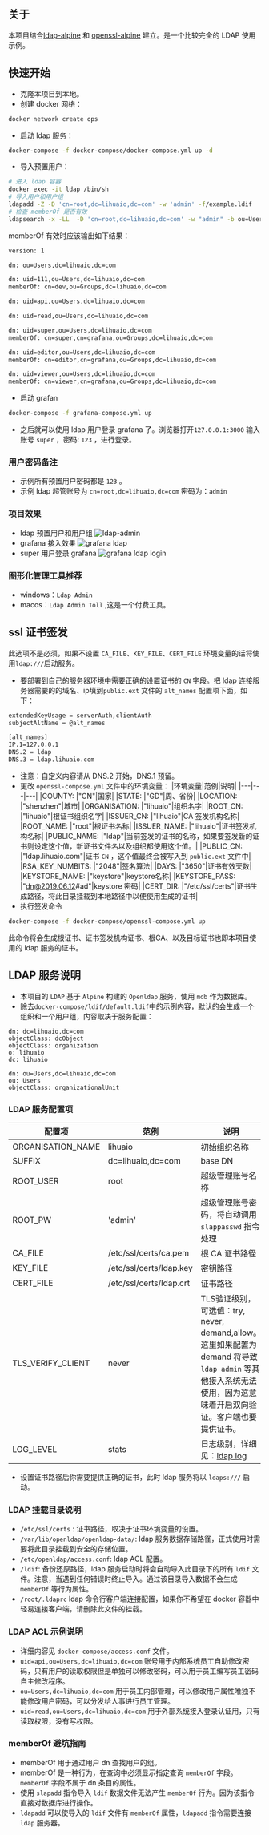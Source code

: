 ## 关于
本项目结合[ldap-alpine](https://github.com/gitphill/ldap-alpine) 和 [openssl-alpine](https://github.com/gitphill/openssl-alpine) 建立。是一个比较完全的 LDAP 使用示例。
## 快速开始
- 克隆本项目到本地。
- 创建 docker 网络：
```bash
docker network create ops
```
- 启动 ldap 服务：
```bash
docker-compose -f docker-compose/docker-compose.yml up -d
```
- 导入预置用户：
```bash
# 进入 ldap 容器
docker exec -it ldap /bin/sh
# 导入用户和用户组
ldapadd -Z -D 'cn=root,dc=lihuaio,dc=com' -w 'admin' -f/example.ldif
# 检查 memberOf 是否有效
ldapsearch -x -LL  -D 'cn=root,dc=lihuaio,dc=com' -w "admin" -b ou=Users,dc=lihuaio,dc=com  memberOf
```
memberOf 有效时应该输出如下结果：
```bash
version: 1

dn: ou=Users,dc=lihuaio,dc=com

dn: uid=111,ou=Users,dc=lihuaio,dc=com
memberOf: cn=dev,ou=Groups,dc=lihuaio,dc=com

dn: uid=api,ou=Users,dc=lihuaio,dc=com

dn: uid=read,ou=Users,dc=lihuaio,dc=com

dn: uid=super,ou=Users,dc=lihuaio,dc=com
memberOf: cn=super,cn=grafana,ou=Groups,dc=lihuaio,dc=com

dn: uid=editor,ou=Users,dc=lihuaio,dc=com
memberOf: cn=editor,cn=grafana,ou=Groups,dc=lihuaio,dc=com

dn: uid=viewer,ou=Users,dc=lihuaio,dc=com
memberOf: cn=viewer,cn=grafana,ou=Groups,dc=lihuaio,dc=com
```
- 启动 grafan
```bash
docker-compose -f grafana-compose.yml up
```
- 之后就可以使用 ldap 用户登录 grafana 了。浏览器打开`127.0.0.1:3000` 输入账号 `super` ，密码: `123` ，进行登录。

### 用户密码备注
- 示例所有预置用户密码都是 `123` 。
- 示例 ldap 超管账号为 `cn=root,dc=lihuaio,dc=com` 密码为：`admin`
### 项目效果
- ldap 预置用户和用户组
![ldap-admin](https://github.com/tttlkkkl/openldap-alpine/blob/master/images/ldap.png)
- grafana 接入效果
![grafana ldap](https://github.com/tttlkkkl/openldap-alpine/blob/master/images/grafana-ldap.png)
- super 用户登录 grafana 
![grafana ldap login](https://github.com/tttlkkkl/openldap-alpine/blob/master/images/grafana-super.png)

### 图形化管理工具推荐
- windows：`Ldap Admin` 
- macos：`Ldap Admin Toll` ,这是一个付费工具。
## ssl 证书签发
此选项不是必须，如果不设置 `CA_FILE`、`KEY_FILE`、`CERT_FILE` 环境变量的话将使用`ldap:///`启动服务。
- 要部署到自己的服务器环境中需要正确的设置证书的 `CN` 字段。把 ldap 连接服务器需要的的域名、ip填到`public.ext` 文件的 `alt_names` 配置项下面，如下：
```bash
extendedKeyUsage = serverAuth,clientAuth
subjectAltName = @alt_names

[alt_names]
IP.1=127.0.0.1
DNS.2 = ldap
DNS.3 = ldap.lihuaio.com
```
- 注意：自定义内容请从 DNS.2 开始，DNS.1 预留。
- 更改 `openssl-compose.yml` 文件中的环境变量：
|环境变量|范例|说明|
|---|---|---|
|COUNTY: |"CN"|国家|
|STATE: |"GD"|周、省份|
|LOCATION: |"shenzhen"|城市|
|ORGANISATION: |"lihuaio"|组织名字|
|ROOT_CN: |"lihuaio"|根证书组织名字|
|ISSUER_CN: |"lihuaio"|CA 签发机构名称|
|ROOT_NAME: |"root"|根证书名称|
|ISSUER_NAME: |"lihuaio"|证书签发机构名称|
|PUBLIC_NAME: |"ldap"|当前签发的证书的名称，如果要签发新的证书则设定这个值，新证书文件名以及组织都使用这个值。|
|PUBLIC_CN: |"ldap.lihuaio.com"|证书 `CN` ，这个值最终会被写入到 `public.ext` 文件中|
|RSA_KEY_NUMBITS: |"2048"|签名算法|
|DAYS: |"3650"|证书有效天数|
|KEYSTORE_NAME: |"keystore"|keystore名称|
|KEYSTORE_PASS: |"dn@2019.06.12#ad"|keystore 密码|
|CERT_DIR: |"/etc/ssl/certs"|证书生成路径，将此目录挂载到本地路径中以便使用生成的证书|
- 执行签发命令
```bash
docker-compose -f docker-compose/openssl-compose.yml up
```
此命令将会生成根证书、证书签发机构证书、根CA、以及目标证书也即本项目使用的 ldap 服务的证书。

## LDAP 服务说明
- 本项目的 `LDAP` 基于 `Alpine` 构建的 `Openldap` 服务，使用 `mdb` 作为数据库。
- 除去`docker-compose/ldif/default.ldif`中的示例内容，默认的会生成一个组织和一个用户组，内容取决于服务配置：
```ldif
dn: dc=lihuaio,dc=com
objectClass: dcObject
objectClass: organization
o: lihuaio
dc: lihuaio

dn: ou=Users,dc=lihuaio,dc=com
ou: Users
objectClass: organizationalUnit
```
### LDAP 服务配置项

|配置项|范例|说明|
|---|---|---|
|ORGANISATION_NAME|lihuaio|初始组织名称|
|SUFFIX|dc=lihuaio,dc=com|base DN|
|ROOT_USER|root|超级管理账号名称|
|ROOT_PW|'admin'|超级管理账号密码，将自动调用 `slappasswd` 指令处理|
|CA_FILE|/etc/ssl/certs/ca.pem|根 CA 证书路径|
|KEY_FILE|/etc/ssl/certs/ldap.key|密钥路径|
|CERT_FILE|/etc/ssl/certs/ldap.crt|证书路径|
|TLS_VERIFY_CLIENT|never|TLS验证级别，可选值：try, never, demand,allow。这里如果配置为 demand 将导致 `ldap admin` 等其他接入系统无法使用，因为这意味着开启双向验证。客户端也要提供证书。|
|LOG_LEVEL|stats|日志级别，详细见：[ldap log](https://www.openldap.org/doc/admin25/monitoringslapd.html#Log)|

- 设置证书路径后你需要提供正确的证书，此时 ldap 服务将以 `ldaps:///` 启动。 

### LDAP 挂载目录说明

- `/etc/ssl/certs` : 证书路径，取决于证书环境变量的设置。
- `/var/lib/openldap/openldap-data/`: ldap 服务数据存储路径，正式使用时需要将此目录挂载到安全的存储位置。
- `/etc/openldap/access.conf`:  ldap ACL 配置。
- `/ldif`: 备份还原路径，ldap 服务启动时将会自动导入此目录下的所有 `ldif` 文件。注意，当遇到任何错误时终止导入。通过该目录导入数据不会生成 `memberOf` 等行为属性。
- `/root/.ldaprc` ldap 命令行客户端连接配置，如果你不希望在 docker 容器中轻易连接客户端，请删除此文件的挂载。

### LDAP ACL 示例说明
- 详细内容见 `docker-compose/access.conf` 文件。
- `uid=api,ou=Users,dc=lihuaio,dc=com` 账号用于内部系统员工自助修改密码，只有用户的读取权限但是单独可以修改密码，可以用于员工编写员工密码自主修改程序。
- `ou=Users,dc=lihuaio,dc=com` 用于员工内部管理，可以修改用户属性唯独不能修改用户密码，可以分发给人事进行员工管理。
- `uid=read,ou=Users,dc=lihuaio,dc=com` 用于外部系统接入登录认证用，只有读取权限，没有写权限。

### memberOf 避坑指南
- memberOf 用于通过用户 dn 查找用户的组。
- memberOf 是一种行为，在查询中必须显示指定查询 `memberOf` 字段。`memberOf` 字段不属于 dn 条目的属性。
- 使用 `slapadd` 指令导入 `ldif` 数据文件无法产生 `memberOf` 行为。因为该指令直接对数据库进行操作。
- `ldapadd` 可以使导入的 `ldif` 文件有 `memberOf` 属性，`ldapadd` 指令需要连接 `ldap` 服务器。

